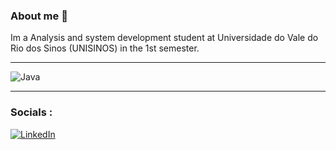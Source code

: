 ### About me 👋

Im a Analysis and system development student at Universidade do Vale do Rio dos Sinos (UNISINOS) in the 1st semester.

-----------------------------------------------------------------------------

![Java](https://img.shields.io/badge/java-%23ED8B00.svg?style=for-the-badge&logo=java&logoColor=white)


------------------------------------------------------------------------


### Socials :
[![LinkedIn](https://img.shields.io/badge/LinkedIn-%230077B5.svg?logo=linkedin&logoColor=white)](https://www.linkedin.com/in/lucas-ritter-dias-083631262/) 




